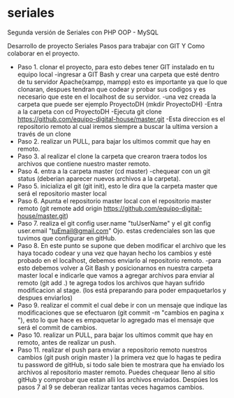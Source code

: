 # seriales
Segunda versión de Seriales con PHP OOP - MySQL

Desarrollo de proyecto Seriales
Pasos para trabajar con GIT Y Como colaborar en el proyecto.

- Paso 1. clonar el proyecto, para esto debes tener GIT instalado en tu equipo local -ingresar a GIT Bash y crear una carpeta que esté dentro de tu servidor Apache(xampp, mampp) esto es importante ya que lo que clonaran, despues tendran que codear y probar sus codigos y es necesario que este en el localhost de su servidor. -una vez creada la carpeta que puede ser ejemplo ProyectoDH (mkdir ProyectoDH) -Entra a la carpeta con cd ProyectoDH -Ejecuta git clone https://github.com/equipo-digital-house/master.git -Esta direccion es el repositorio remoto al cual iremos siempre a buscar la ultima version a través de un clone
- Paso 2. realizar un PULL, para bajar los ultimos commit que hay en remoto.
- Paso 3. al realizar el clone la carpeta que crearon traera todos los archivos que contiene nuestro master remoto.
- Paso 4. entra a la carpeta master (cd master) -chequear con un git status (deberian aparecer nuevos archivos a la carpeta).
- Paso 5. inicializa el git (git init), esto le dira que la carpeta master que será el repositorio master local
- Paso 6. Apunta el repositorio master local con el repositorio master remoto (git remote add origin https://github.com/equipo-digital-house/master.git)
- Paso 7. realiza el git config user.name "tuUserName" y el git config user.email "tuEmail@gmail.com" Ojo. estas credenciales son las que tuvimos que configurar en gitHub.
- Paso 8. En este punto se supone que deben modificar el archivo que les haya tocado codear y una vez que hayan hecho los cambios y esté probado en el localhost, debemos enviarlo al repositorio remoto. -para esto debemos volver a Git Bash y posicionarnos en nuestra carpeta master local e indicarle que vamos a agregar archivos para enviar al remoto (git add .) te agrega todos los archivos que hayan sufrido modificacion al stage. (los está preparando para poder empaquetarlos y despues enviarlos)
- Paso 9. realizar el commit el cual debe ir con un mensaje que indique las modificaciones que se efectuaron (git commit -m "cambios en pagina x "), esto lo que hace es empaquetar lo agregado mas el mensaje que será el commit de cambios.
- Paso 10. realizar un PULL, para bajar los ultimos commit que hay en remoto, antes de realizar un push.
- Paso 11. realizar el push para enviar a repositorio remoto nuestros cambios (git push origin master ) la primera vez que lo hagas te pedira tu password de gitHub, si todo sale bien te mostrara que ha enviado los archivos al repositorio master remoto. Puedes chequear lleno al sitio gitHub y comprobar que estan alli los archivos enviados.
Despúes los pasos 7 al 9 se deberan realizar tantas veces hagamos cambios.
